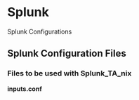 # Splunk
Splunk Configurations
## Splunk Configuration Files
### Files to be used with Splunk_TA_nix
**inputs.conf**  
